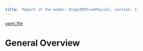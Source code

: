 ```yaml
---
title: 'Report of the model: King1993TreePhysiol, version: 1'
---
```

[yaml_file](data/VerosTestModels/King1993TreePhysiol.yaml)  
  
  
  
# General Overview  
  
